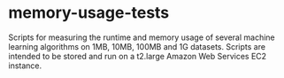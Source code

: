 # memory-usage-tests
Scripts for measuring the runtime and memory usage of several machine learning algorithms on 1MB, 10MB, 100MB and 1G datasets. Scripts are intended to be stored and run on a t2.large Amazon Web Services EC2 instance.
